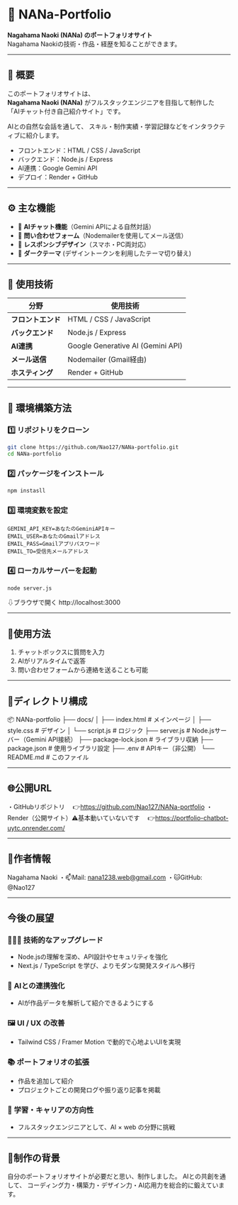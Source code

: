 # 🌸 NANa-Portfolio

**Nagahama Naoki (NANa) のポートフォリオサイト**  
Nagahama Naokiの技術・作品・経歴を知ることができます。

---

## 🧠 概要

このポートフォリオサイトは、  
**Nagahama Naoki (NANa)** がフルスタックエンジニアを目指して制作した  
「AIチャット付き自己紹介サイト」です。

AIとの自然な会話を通して、
スキル・制作実績・学習記録などをインタラクティブに紹介します。  

- フロントエンド：HTML / CSS / JavaScript  
- バックエンド：Node.js / Express  
- AI連携：Google Gemini API  
- デプロイ：Render + GitHub  

---

## ⚙️ 主な機能

- 🤖 **AIチャット機能**（Gemini APIによる自然対話）
- 📨 **問い合わせフォーム**（Nodemailerを使用してメール送信）
- 📱 **レスポンシブデザイン**（スマホ・PC両対応）
- 🌙 **ダークテーマ** (デザイントークンを利用したテーマ切り替え)

---

## 🧱 使用技術

| 分野 | 使用技術 |
|------|-----------|
| **フロントエンド** | HTML / CSS / JavaScript |
| **バックエンド** | Node.js / Express |
| **AI連携** | Google Generative AI (Gemini API) |
| **メール送信** | Nodemailer (Gmail経由) |
| **ホスティング** | Render + GitHub |

---

## 🧩 環境構築方法

### 1️⃣ リポジトリをクローン
```bash
git clone https://github.com/Nao127/NANa-portfolio.git
cd NANa-portfolio
```

### 2️⃣ パッケージをインストール
```bash
npm instasll
```

### 3️⃣ 環境変数を設定
```env
GEMINI_API_KEY=あなたのGeminiAPIキー
EMAIL_USER=あなたのGmailアドレス
EMAIL_PASS=Gmailアプリパスワード
EMAIL_TO=受信先メールアドレス
```

### 4️⃣ ローカルサーバーを起動
```bash
node server.js
```
⇩ブラウザで開く
http://localhost:3000

---

## 💬使用方法
1. チャットボックスに質問を入力
2. AIがリアルタイムで返答
3. 問い合わせフォームから連絡を送ることも可能

---

## 📁ディレクトリ構成
📦 NANa-portfolio
├── docs/
│   ├── index.html       # メインページ
│   ├── style.css        # デザイン
│   └── script.js        # ロジック
├── server.js            # Node.jsサーバー（Gemini API接続）
├── package-lock.json    # ライブラリ収納
├── package.json         # 使用ライブラリ設定
├── .env                 # APIキー（非公開）
└── README.md            # このファイル

---

## 🌐公開URL
・GitHubリポジトリ
　👉https://github.com/Nao127/NANa-portfolio
・Render（公開サイト）⚠️基本動いていないです
　👉https://portfolio-chatbot-uytc.onrender.com/

---

## 👤作者情報
Nagahama Naoki
・📫Mail: nana1238.web@gmail.com
・🐱GitHub: @Nao127

---

## 今後の展望
### 🧑🏻‍💻 **技術的なアップグレード**
- Node.jsの理解を深め、API設計やセキュリティを強化
- Next.js / TypeScript を学び、よりモダンな開発スタイルへ移行

### 🦾 **AIとの連携強化**
- AIが作品データを解析して紹介できるようにする

### 🖼️ **UI / UX の改善**
- Tailwind CSS / Framer Motion で動的で心地よいUIを実現

### 📚 **ポートフォリオの拡張**
- 作品を追加して紹介
- プロジェクトごとの開発ログや振り返り記事を掲載

### 📓 **学習・キャリアの方向性**
- フルスタックエンジニアとして、AI × web の分野に挑戦

---

## 📝制作の背景
自分のポートフォリオサイトが必要だと思い、制作しました。
AIとの共創を通して、
コーディング力・構築力・デザイン力・AI応用力を総合的に鍛えています。
